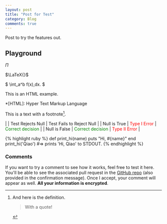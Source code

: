 ```yaml
---
layout: post
title: "Post for Test"
category: Blog
comments: true
---
```

Post to try the features out.

## Playground

$\Pi$

$\LaTeX{}$

$ \int\_a^b f(x)\,dx. $

This is an HTML
example.

*[HTML]: Hyper Text Markup Language

This is a text with a
footnote[^1].

[^1]:
    And here is the definition.

    > With a quote!

|               | Test Rejects Null | Test Fails to Reject Null |
| Null is True  | <span style="color: red">Type I Error</span>  | <span style="color: green">Correct decision</span> |
| Null is False | <span style="color: green">Correct decision</span> | <span style="color: red">Type II Error</span> |

{% highlight ruby %}
def print_hi(name)
  puts "Hi, #{name}"
end
print_hi('Qiao')
#=> prints 'Hi, Qiao' to STDOUT.
{% endhighlight %}

### Comments

If you want to try a comment to see how it works, feel free to test it here. You'll be able to see the associated pull request in the [GitHub repo](https://github.com/qiaohuang/qiaohuang.github.io/pulls) (also provided in the confirmation message). Once I accept, your comment will appear as well. __All your information is encrypted__.